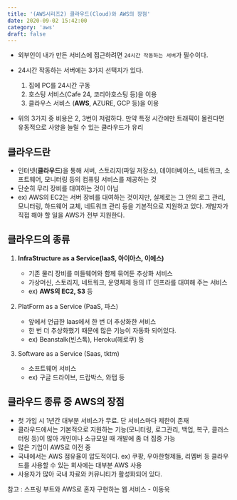 ```yaml
---
title: '(AWS시리즈2) 클라우드(Cloud)와 AWS의 장점'
date: 2020-09-02 15:42:00
category: 'aws'
draft: false
---
```


- 외부인이 내가 만든 서비스에 접근하려면 `24시간 작동하는 서버`가 필수이다.
- 24시간 작동하는 서버에는 3가지 선택지가 있다.

  1. 집에 PC를 24시간 구동
  1. 호스팅 서비스(Cafe 24, 코리아호스팅 등)을 이용
  1. 클라우스 서비스 (**AWS**, AZURE, GCP 등)을 이용

- 위의 3가지 중 비용은 2, 3번이 저렴하다. 만약 특정 시간에만 트래픽이 몰린다면 유동적으로 사양을 늘릴 수 있는 클라우드가 유리

## 클라우드란

- 인터넷(**클라우드**)을 통해 서버, 스토리지(파일 저장소), 데이터베이스, 네트워크, 소프트웨어, 모니터링 등의 컴퓨팅 서비스를 제공하는 것
- 단순히 무리 장비를 대여하는 것이 아님
- ex) AWS의 EC2는 서버 장비를 대여하는 것이지만, 실제로는 그 안의 로그 관리, 모니터링, 하드웨어 교체, 네트워크 관리 등을 기본적으로 지원하고 있다. 개발자가 직접 해야 할 일을 AWS가 전부 지원한다.

## 클라우드의 종류

1. **InfraStructure as a Service(IaaS, 아이아스, 이에스)**

   - 기존 물리 장비를 미들웨어와 함께 묶어둔 추상화 서비스
   - 가상머신, 스토리지, 네트워크, 운영체제 등의 IT 인프라를 대여해 주는 서비스
   - ex) **AWS의 EC2, S3** 등

1. PlatForm as a Service (PaaS, 파스)

   - 앞에서 언급한 Iaas에서 한 번 더 추상화한 서비스
   - 한 번 더 추상화했기 때문에 많은 기능이 자동화 되어있다.
   - ex) Beanstalk(빈스톡), Heroku(헤로쿠) 등

1. Software as a Service (Saas, tktm)

   - 소프트웨어 서비스
   - ex) 구글 드라이브, 드랍박스, 와탭 등

## 클라우드 종류 중 AWS의 장점

- 첫 가입 시 1년간 대부분 서비스가 무료. 단 서비스마다 제한이 존재
- 클라우드에서는 기본적으로 지원하는 기능(모니터링, 로그관리, 백업, 복구, 클러스터링 등)이 많아 개인이나 소규모일 때 개발에 좀 더 집중 가능
- 많은 기업이 AWS로 이전 중
- 국내에서는 AWS 점유율이 압도적이다. ex) 쿠팡, 우아한형제들, 리멤버 등 클라우드를 사용할 수 있는 회사에는 대부분 AWS 사용
- 사용자가 많아 국내 자료와 커뮤니티가 활성화되어 있다.

참고 : 스프링 부트와 AWS로 혼자 구현하는 웹 서비스 - 이동욱
